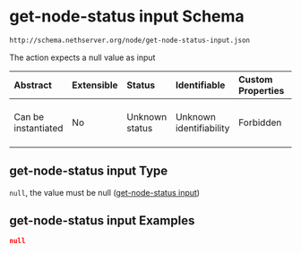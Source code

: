 # get-node-status input Schema

```txt
http://schema.nethserver.org/node/get-node-status-input.json
```

The action expects a null value as input

| Abstract            | Extensible | Status         | Identifiable            | Custom Properties | Additional Properties | Access Restrictions | Defined In                                                                           |
| :------------------ | :--------- | :------------- | :---------------------- | :---------------- | :-------------------- | :------------------ | :----------------------------------------------------------------------------------- |
| Can be instantiated | No         | Unknown status | Unknown identifiability | Forbidden         | Allowed               | none                | [get-node-status-input.json](node/get-node-status-input.json "open original schema") |

## get-node-status input Type

`null`, the value must be null ([get-node-status input](get-node-status-input.md))

## get-node-status input Examples

```json
null
```

